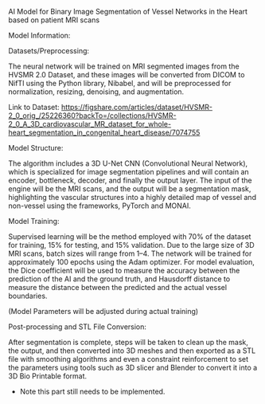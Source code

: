 AI Model for Binary Image Segmentation of Vessel Networks in the Heart based on patient MRI scans

Model Information:

Datasets/Preprocessing:

The neural network will be trained on MRI segmented images from the HVSMR 2.0 Dataset, and these images will be converted from DICOM to NifTI using the Python library, 
Nibabel, and will be preprocessed for normalization, resizing, denoising, and augmentation. 

Link to Dataset: https://figshare.com/articles/dataset/HVSMR-2_0_orig_/25226360?backTo=/collections/HVSMR-2_0_A_3D_cardiovascular_MR_dataset_for_whole-heart_segmentation_in_congenital_heart_disease/7074755

Model Structure:

The algorithm includes a 3D U-Net CNN (Convolutional Neural Network), which is specialized for image segmentation pipelines and will contain an 
encoder, bottleneck, decoder, and finally the output layer. The input of the engine will be the MRI scans, and the output will be a segmentation mask, 
highlighting the vascular structures into a highly detailed map of vessel and non-vessel using the frameworks, PyTorch and MONAI. 

Model Training:

Supervised learning will be the method employed with 70% of the dataset for training, 15% for testing, and 15% validation. 
Due to the large size of 3D MRI scans, batch sizes will range from 1–4. 
The network will be trained for approximately 100 epochs using the Adam optimizer. For model evaluation, the Dice coefficient 
will be used to measure the accuracy between the prediction of the AI and the ground truth, and Hausdorff distance to measure 
the distance between the predicted and the actual vessel boundaries. 

(Model Parameters will be adjusted during actual training)

Post-processing and STL File Conversion:

After segmentation is complete, steps will be taken to clean up the mask, the output, and then converted into 3D meshes 
and then exported as a STL file with smoothing algorithms and even a constraint reinforcement to set the parameters using 
tools such as 3D slicer and Blender to convert it into a 3D Bio Printable format. 

- Note this part still needs to be implemented. 
